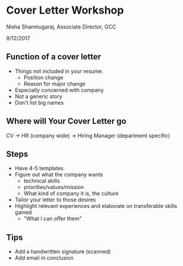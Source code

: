 # Cover Letter Workshop

Nisha Shanmugaraj, Associate Director, GCC

9/12/2017

## Function of a cover letter

-   Things not included in your resume. 
    -   Position change
    -   Reason for major change
-   Especially concerned with company
-   Not a generic story
-   Don't list big names

## Where will Your Cover Letter go

CV -> HR (company wide) -> Hiring Manager (department specific)

## Steps

-   Have 4-5 templates
-   Figure out what the company wants
    -   technical skills
    -   priorities/values/mission
    -   What kind of company it is, the culture
-   Tailor your letter to those desires
-   Highlight relevant experiences and elaborate on transferable skills gained
    -   "What I can offer them"

## Tips

-   Add a handwritten signature (scanned)
-   Add email in conclusion